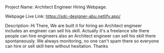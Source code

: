 Project Name: Architect Engineer Hiring Webpage.

Webpage Live Link: https://sdc-designer-abu.netlify.app/

Description:
  Hi There,
  We are built it for hiring an Architect engineer includes an engineer can sell his skill. Actually it's a freelance site there people can hire engineers also an Architect engineer can sell his skill there spontaneously. We always monitoring, no one can't spam there so everyone can hire or sell skill here without hesitation.
  Thanks
